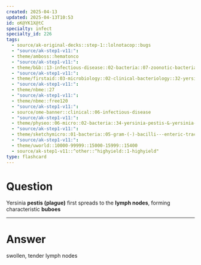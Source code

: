```yaml
---
created: 2025-04-13
updated: 2025-04-13T10:53
id: oK@YK1X@tC
specialty: infect
specialty_id: 226
tags:
  - source/ak-original-decks::step-1::lolnotacop::bugs
  - "source/ak-step1-v11:": 
  - theme/amboss::hematonco
  - "source/ak-step1-v11:": 
  - theme/b&b::13-infectious-disease::02-bacteria::07-zoonotic-bacteria
  - "source/ak-step1-v11:": 
  - theme/firstaid::03-microbiology::02-clinical-bacteriology::32-yersinia
  - "source/ak-step1-v11:": 
  - theme/nbme::27
  - "source/ak-step1-v11:": 
  - theme/nbme::free120
  - "source/ak-step1-v11:": 
  - source/ome-banner::clinical::06-infectious-disease
  - "source/ak-step1-v11:": 
  - theme/physeo::06-micro::02-bacteria::34-yersinia-pestis-&-yersinia-enterocolitica
  - "source/ak-step1-v11:": 
  - theme/sketchymicro::01-bacteria::05-gram-(-)-bacilli---enteric-tract::06-yersinia-enterocolitica-&-pestis
  - "source/ak-step1-v11:": 
  - theme/uworld::10000-99999::15000-15999::15400
  - source/ak-step1-v11::^other::^highyield::1-highyield"
type: flashcard
---
```


# Question
Yersinia **pestis (plague)** first spreads to the **lymph nodes**, forming characteristic **buboes**

---

# Answer
swollen, tender lymph nodes